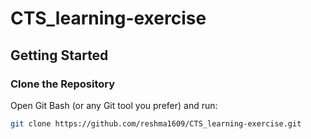 # CTS_learning-exercise

## Getting Started

### Clone the Repository
Open Git Bash (or any Git tool you prefer) and run:

```bash
git clone https://github.com/reshma1609/CTS_learning-exercise.git
